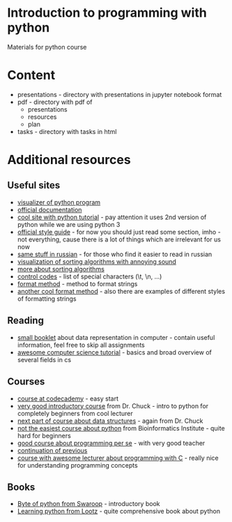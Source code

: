 # Introduction to programming with python

Materials for python course

# Content
* presentations - directory with presentations in jupyter notebook format
* pdf - directory with pdf of
    * presentations
    * resources
    * plan
* tasks - directory with tasks in html

# Additional resources
## Useful sites
* [visualizer of python program](http://www.pythontutor.com/visualize.html#mode=edit)
* [official documentation](https://docs.python.org/3/)
* [cool site with python tutorial](https://www.tutorialspoint.com/python/) - pay attention it uses 2nd version of python while we are using python 3
* [official style guide](https://www.python.org/dev/peps/pep-0008/) - for now you should just read some section, imho - not everything, cause there is a lot of things which are irrelevant for us now
* [same stuff in russian](https://pythonworld.ru/osnovy/pep-8-rukovodstvo-po-napisaniyu-koda-na-python.html) - for those who find it easier to read in russian
* [visualization of sorting algorithms with annoying sound](https://www.youtube.com/watch?v=kPRA0W1kECg)
* [more about sorting algorithms](https://visualgo.net/bn/sorting?slide=1)
* [control codes](https://en.wikipedia.org/wiki/List_of_Unicode_characters#Control_codes) - list of special characters (\t, \n, ...)
* [format method](https://docs.python.org/3.7/library/string.html#formatspec) - method to format strings
* [another cool format method](https://realpython.com/python-f-strings/) - also there are examples of different styles of formatting strings


## Reading
* [small booklet](http://www.bannermanhigh.glasgow.sch.uk/Websites/SchSecBannerman/UserFiles/file/Departments/Computing/Data%20Representation%20and%20Computer%20Architecture.pdf) about data representation in computer - contain useful information, feel free to skip all assignments
* [awesome computer science tutorial](http://csfieldguide.org.nz/en/chapters/introduction.html) - basics and broad overview of several fields in cs

## Courses
* [course at codecademy](https://www.codecademy.com/learn/learn-python-3) - easy start
* [very good introductory course](https://www.coursera.org/learn/python) from Dr. Chuck - intro to python for completely beginners from cool lecturer
* [next part of course about data structures](https://www.coursera.org/learn/python-data) - again from Dr. Chuck
* [not the easiest course about python](https://stepik.org/course/67) from Bioinformatics Institute - quite hard for beginners
* [good course about programming per se](https://courses.edx.org/courses/course-v1:MITx+6.00.1x+2T2016/course/) - with very good teacher
* [continuation of previous](https://courses.edx.org/courses/course-v1:MITx+6.00.2x_6+3T2016/course/)
* [course with awesome lecturer about programming with C](https://courses.edx.org/courses/course-v1:HarvardX+CS50+X/course/) - really nice for understanding programming concepts

## Books
* [Byte of python from Swaroop](http://wombat.org.ua/AByteOfPython/AByteofPythonRussian-2.01.pdf) - introductory book
* [Learning python from Lootz](https://www.amazon.com/Learning-Python-5th-Mark-Lutz/dp/1449355730) - quite comprehensive book about python

